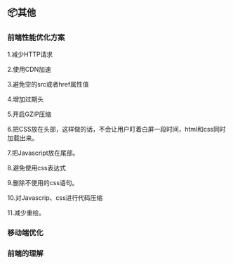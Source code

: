 ## :package:其他

### 前端性能优化方案

1.减少HTTP请求

2.使用CDN加速

3.避免空的src或者href属性值

4.增加过期头

5.开启GZIP压缩

6.把CSS放在头部，这样做的话，不会让用户盯着白屏一段时间，html和css同时加载出来。

7.把Javascript放在尾部。

8.避免使用css表达式

9.删除不使用的css语句。

10.对Javascrip、css进行代码压缩

11.减少重绘。 


### 移动端优化 








### 前端的理解